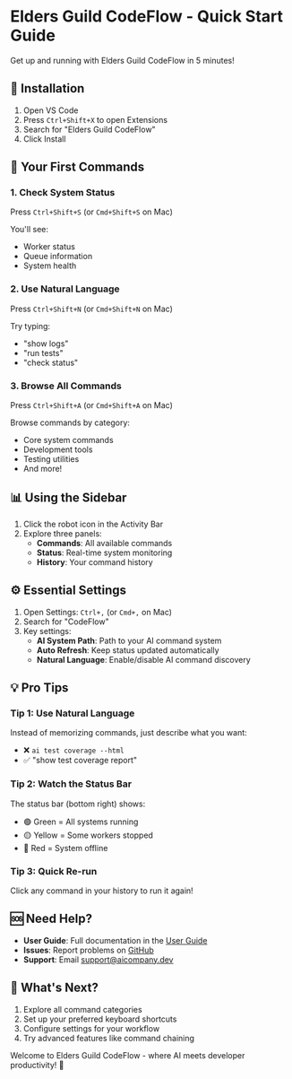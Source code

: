 # Elders Guild CodeFlow - Quick Start Guide

Get up and running with Elders Guild CodeFlow in 5 minutes!

## 🚀 Installation

1. Open VS Code
2. Press `Ctrl+Shift+X` to open Extensions
3. Search for "Elders Guild CodeFlow"
4. Click Install

## 🎯 Your First Commands

### 1. Check System Status
Press `Ctrl+Shift+S` (or `Cmd+Shift+S` on Mac)

You'll see:
- Worker status
- Queue information
- System health

### 2. Use Natural Language
Press `Ctrl+Shift+N` (or `Cmd+Shift+N` on Mac)

Try typing:
- "show logs"
- "run tests"
- "check status"

### 3. Browse All Commands
Press `Ctrl+Shift+A` (or `Cmd+Shift+A` on Mac)

Browse commands by category:
- Core system commands
- Development tools
- Testing utilities
- And more!

## 📊 Using the Sidebar

1. Click the robot icon in the Activity Bar
2. Explore three panels:
   - **Commands**: All available commands
   - **Status**: Real-time system monitoring
   - **History**: Your command history

## ⚙️ Essential Settings

1. Open Settings: `Ctrl+,` (or `Cmd+,` on Mac)
2. Search for "CodeFlow"
3. Key settings:
   - **AI System Path**: Path to your AI command system
   - **Auto Refresh**: Keep status updated automatically
   - **Natural Language**: Enable/disable AI command discovery

## 💡 Pro Tips

### Tip 1: Use Natural Language
Instead of memorizing commands, just describe what you want:
- ❌ `ai test coverage --html`
- ✅ "show test coverage report"

### Tip 2: Watch the Status Bar
The status bar (bottom right) shows:
- 🟢 Green = All systems running
- 🟡 Yellow = Some workers stopped
- 🔴 Red = System offline

### Tip 3: Quick Re-run
Click any command in your history to run it again!

## 🆘 Need Help?

- **User Guide**: Full documentation in the [User Guide](USER_GUIDE.md)
- **Issues**: Report problems on [GitHub](https://github.com/aicompany/codeflow/issues)
- **Support**: Email support@aicompany.dev

## 🎉 What's Next?

1. Explore all command categories
2. Set up your preferred keyboard shortcuts
3. Configure settings for your workflow
4. Try advanced features like command chaining

Welcome to Elders Guild CodeFlow - where AI meets developer productivity! 🚀
